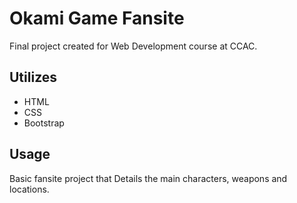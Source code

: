 # Okami Game Fansite

Final project created for Web Development course at CCAC.

## Utilizes

- HTML
- CSS
- Bootstrap 

## Usage

Basic fansite project that Details the main characters, weapons and locations.
